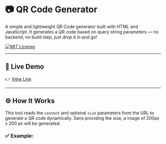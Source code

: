 # 📷 QR Code Generator

A simple and lightweight QR Code generator built with HTML and JavaScript. It generates a QR code based on query string parameters — no backend, no build step, just drop it in and go!

[![MIT License](https://img.shields.io/badge/license-MIT-blue.svg)](LICENSE)

---

## 🔗 Live Demo

👉 [View Live](https://ovidiuchis.github.io/qr-code-generator/?content=Hello%20World&size=200)

---

## ⚙️ How It Works

This tool reads the `content` and optional `size` parameters from the URL to generate a QR code dynamically.
Sans providing the size, a image of 200px x 200 px will be generated.

### ✅ Example: